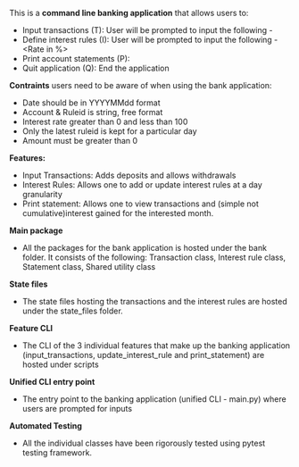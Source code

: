 This is a **command line banking application** that allows users to:
- Input transactions (T): User will be prompted to input the following - <Date> <Account> <Type> <Amount>
- Define interest rules (I): User will be prompted to input the following - <Date> <RuleID> <Rate in %>
- Print account statements (P): <Account> <Year><Month>
- Quit application (Q): End the application

**Contraints** users need to be aware of when using the bank application:
- Date should be in YYYYMMdd format
- Account & Ruleid is string, free format
- Interest rate greater than 0 and less than 100
- Only the latest ruleid is kept for a particular day
- Amount must be greater than 0

**Features:**
- Input Transactions: Adds deposits and allows withdrawals
- Interest Rules: Allows one to add or update interest rules at a day granularity
- Print statement: Allows one to view transactions and (simple not cumulative)interest gained for the interested month.

**Main package**
- All the packages for the bank application is hosted under the bank folder. It consists of the following: Transaction class, Interest rule class, Statement class, Shared utility class 

**State files**
- The state files hosting the transactions and the interest rules are hosted under the state_files folder.

**Feature CLI**
- The CLI of the 3 individual features that make up the banking application (input_transactions, update_interest_rule and print_statement) are hosted under scripts

**Unified CLI entry point**
- The entry point to the banking application (unified CLI - main.py) where users are prompted for inputs

**Automated Testing**
- All the individual classes have been rigorously tested using pytest testing framework. 
